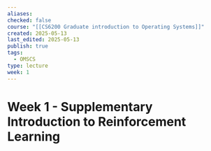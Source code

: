 ```yaml
---
aliases: 
checked: false
course: "[[CS6200 Graduate introduction to Operating Systems]]"
created: 2025-05-13
last_edited: 2025-05-13
publish: true
tags:
  - OMSCS
type: lecture
week: 1
---
```

# Week 1 - Supplementary Introduction to Reinforcement Learning


